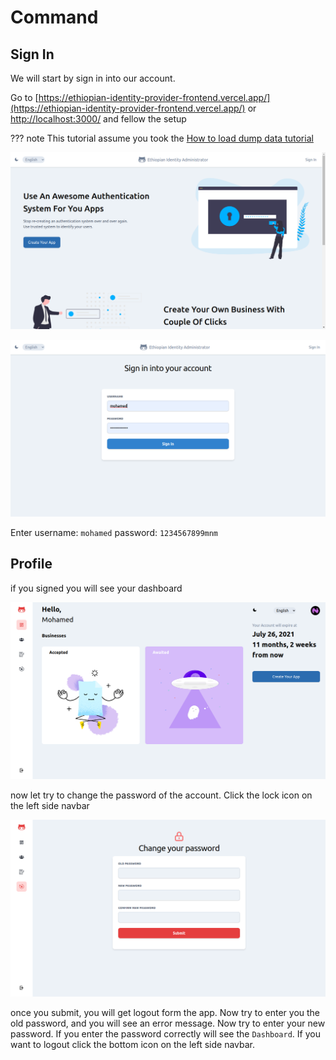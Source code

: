 # Command

## Sign In

We will start by sign in into our account.

Go to [https://ethiopian-identity-provider-frontend.vercel.app/](https://ethiopian-identity-provider-frontend.vercel.app/)
or [http://localhost:3000/](http://localhost:3000/) and fellow the setup

??? note
    This tutorial assume you took the [How to load dump data tutorial](/backend/load_dump_data/)

![Screenshot](https://raw.githubusercontent.com/Mohamed-Kaizen/ethiopian-identity-provider/master/docs/img/frontend/home_page.png)


![Screenshot](https://raw.githubusercontent.com/Mohamed-Kaizen/ethiopian-identity-provider/master/docs/img/frontend/sign_in.png)

Enter username: `mohamed` password: `1234567899mnm`


## Profile

if you signed you will see your dashboard

![Screenshot](https://raw.githubusercontent.com/Mohamed-Kaizen/ethiopian-identity-provider/master/docs/img/frontend/profile_dashboard.png)


now let try to change the password of the account. Click the lock icon on the left side navbar

![Screenshot](https://raw.githubusercontent.com/Mohamed-Kaizen/ethiopian-identity-provider/master/docs/img/frontend/profile_password.png)

once you submit, you will get logout form the app. Now try to enter you the old password,
and you  will see an error message. Now try to enter your new password. 
If you enter the password correctly will see the `Dashboard`. If you want to logout click the bottom icon 
on the left side navbar.
